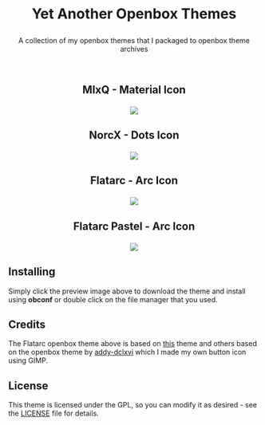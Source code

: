 # <p align="center">Yet Another Openbox Themes</p>
<p align="center">A collection of my openbox themes that I packaged to openbox theme archives</p>
<br>

## <p align="center">MIxQ - Material Icon</p>
<p align="center"><a name="top" href="https://raw.githubusercontent.com/owl4ce/Yet-Another-OBT/master/MIxQ.obt"><img src="https://raw.githubusercontent.com/owl4ce/Yet-Another-OBT/master/%40assets/mixq.png"></a></p>

## <p align="center">NorcX - Dots Icon</p>
<p align="center"><a name="top" href="https://raw.githubusercontent.com/owl4ce/Yet-Another-OBT/master/NorcX.obt"><img src="https://raw.githubusercontent.com/owl4ce/Yet-Another-OBT/master/%40assets/norcx.png"></a></p>

## <p align="center">Flatarc - Arc Icon</p>
<p align="center"><a name="top" href="https://raw.githubusercontent.com/owl4ce/Yet-Another-OBT/master/Flatarc.obt"><img src="https://raw.githubusercontent.com/owl4ce/Yet-Another-OBT/master/%40assets/flatarc.png"></a></p>

## <p align="center">Flatarc Pastel - Arc Icon</p>
<p align="center"><a name="top" href="https://raw.githubusercontent.com/owl4ce/Yet-Another-OBT/master/Flatarc-Pastel.obt"><img src="https://raw.githubusercontent.com/owl4ce/Yet-Another-OBT/master/%40assets/flatarc-pastel.png"></a></p>

## Installing
Simply click the preview image above to download the theme and install using **obconf** or double click on the file manager that you used.

## Credits
The Flatarc openbox theme above is based on [this](https://www.box-look.org/p/1288470/) theme and others based on the openbox theme by [addy-dclxvi](https://github.com/addy-dclxvi/openbox-theme-collections) which I made my own button icon using GIMP.

## License
This theme is licensed under the GPL, so you can modify it as desired - see the [LICENSE](LICENSE) file for details.
